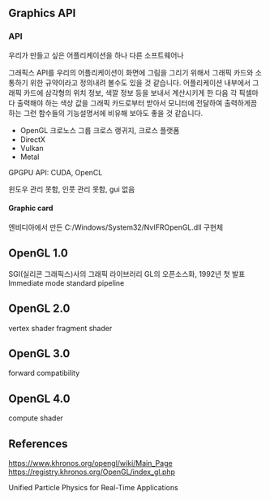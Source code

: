 




## Graphics API

### API

우리가 만들고 싶은 어플리케이션을 하나 
다른 소프트웨어나 

그래픽스 API를 우리의 어플리케이션이 화면에 그림을 그리기 위해서 그래픽 카드와 소통하기 위한 규약이라고 정의내려 볼수도 있을 것 같습니다. 어플리케이션 내부에서 그래픽 카드에 삼각형의 위치 정보, 색깔 정보 등을 보내서 계산시키게 한 다음 각 픽셀마다 출력해야 하는 색상 값을 그래픽 카드로부터 받아서 모니터에 전달하여 출력하게끔 하는 그런 함수들의 기능설명서에 비유해 보아도 좋을 것 같습니다.

- OpenGL
	크로노스 그룹
	크로스 랭귀지, 크로스 플랫폼
- DirectX
- Vulkan
- Metal

GPGPU API: CUDA, OpenCL


윈도우 관리 못함, 인풋 관리 못함, gui 없음

#### Graphic card
엔비디아에서 만든 
C:/Windows/System32/NvIFROpenGL.dll
구현체





## OpenGL 1.0

SGI(실리콘 그래픽스)사의 그래픽 라이브러리 GL의 오픈소스화, 1992년 첫 발표
Immediate mode
standard pipeline

## OpenGL 2.0
vertex shader
fragment shader

## OpenGL 3.0
forward compatibility

## OpenGL 4.0
compute shader






## References


https://www.khronos.org/opengl/wiki/Main_Page
https://registry.khronos.org/OpenGL/index_gl.php


Unified Particle Physics for Real-Time Applications